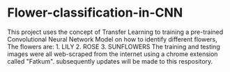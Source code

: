 # Flower-classification-in-CNN

This project uses the concept of Transfer Learning to training a pre-trained Convolutional Neural Network Model on how to identify different flowers,
The flowers are:
    1. LILY
    2. ROSE
    3. SUNFLOWERS
The training and testing images were all web-scraped from the internet using a chrome extension called "Fatkum". 
subsequently updates will be made to this respository.
